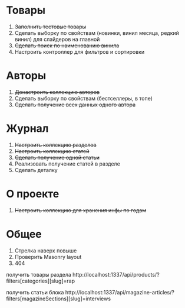 # Товары
1. ~~Заполнить тестовые товары~~
2. Сделать выборку по свойствам (новинки, винил месяца, редкий винил) для слайдеров на главной
3. ~~Сделать поиск по наименованию винила~~
4. Настроить контроллер для фильтров и сортировки
   

# Авторы
1. ~~Донастроить коллекцию авторов~~
2. Сделать выборку по свойствам (бестселлеры, в топе)
3. ~~Сделать получение всех данных одного автора~~


# Журнал
1. ~~Настроить коллекцию разделов~~
2. ~~Настроить коллекцию статей~~
3. ~~Сделать получение одной статьи~~
4. Реализовать получение статей в разделе
5. Сделать деталку


# О проекте
1. ~~Настроить коллекцию для хранения инфы по годам~~


# Общее
1. Стрелка наверх повыше
2. Проверить Masonry layout
3. 404







получить товары раздела
http://localhost:1337/api/products/?filters[categories][slug]=rap


получить статьи блока
http://localhost:1337/api/magazine-articles/?filters[magazineSections][slug]=interviews
